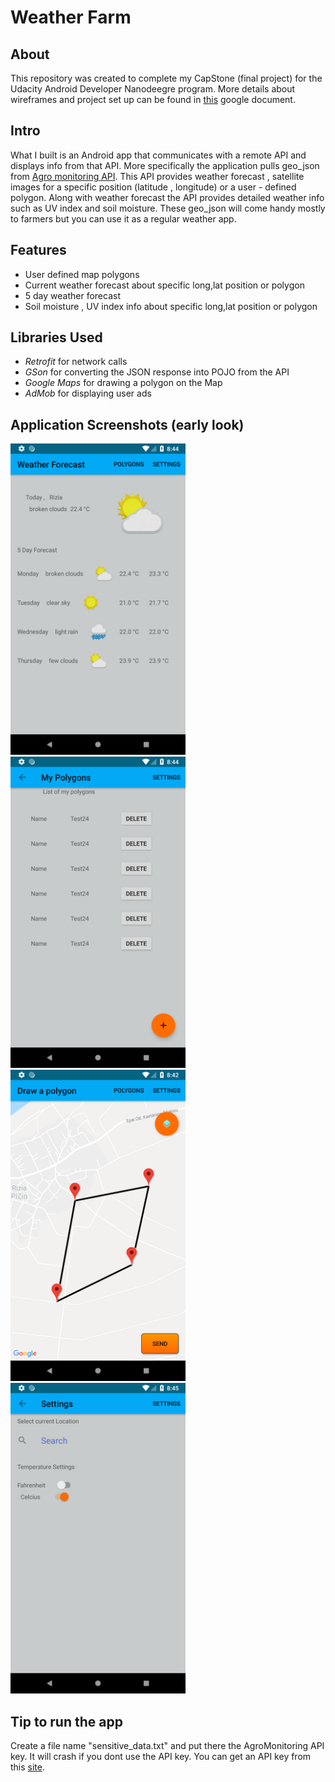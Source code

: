 # Weather Farm

## About
This repository was created to complete my CapStone (final project) for the Udacity Android Developer Nanodeegre program. More details about wireframes and project set up  can be found in [this](https://docs.google.com/document/d/1kfZbBL_QTtPswxH5rGvxP1bpDnqrdSG7aeU-KiPLwKg/edit?usp=sharing) google document.

## Intro
What I built is an Android app that communicates with a remote API and displays info from that API. More specifically the application pulls geo_json from [Agro monitoring API](https://agromonitoring.com/api/agro-api). This API provides weather forecast , satellite images for a specific position (latitude , longitude) or a user - defined polygon. Along with weather forecast the API provides detailed weather info such as  UV index and soil moisture. These geo_json will come handy mostly to farmers but you can use it as a regular weather app.

## Features

 - User defined map polygons
 - Current weather forecast about specific long,lat position or polygon
 - 5 day weather forecast
 - Soil moisture , UV index info about specific long,lat position or polygon


 ## Libraries Used

 - *Retrofit* for network calls
 - *GSon* for converting the JSON response into POJO from the API
 - *Google Maps* for drawing a polygon on the Map
 - *AdMob* for displaying user ads


 ## Application Screenshots (**early look**)

 <img src="appScreenshots/weather_forecast_screen.png" width=280px> <img src="appScreenshots/my_polygons_screen.png" width=280px> <img src="appScreenshots/map_screen.png" width=280px>  <img src="appScreenshots/settings_screen.png" width=280px>



 ## Tip to run the app

 Create a file name "sensitive_data.txt" and put there the AgroMonitoring API key. It will crash if you dont use the API key. You can get an API key from this [site](https://agromonitoring.com/).